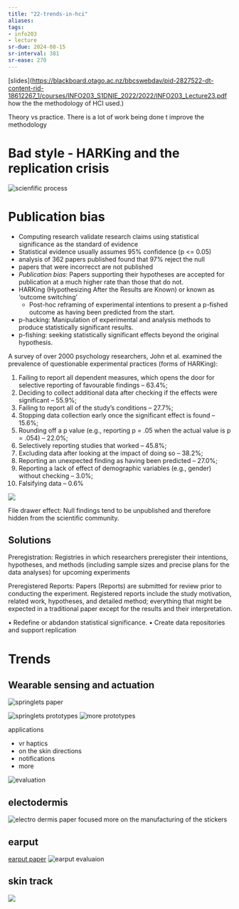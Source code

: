 ```yaml
---
title: "22-trends-in-hci"
aliases: 
tags: 
- info203
- lecture
sr-due: 2024-08-15
sr-interval: 381
sr-ease: 270
---
```


[slides](https://blackboard.otago.ac.nz/bbcswebdav/pid-2827522-dt-content-rid-18612267_1/courses/INFO203_S1DNIE_2022/2022/INFO203_Lecture23.pdf
how the the methodology of HCI used.)

Theory vs practice. There is a lot of work being done t improve the methodology

# Bad style - HARKing and the replication crisis

![scienfific process](https://i.imgur.com/m1HDqN3.png)

# Publication bias
- Computing research validate research claims using statistical significance as the standard of evidence 
- Statistical evidence usually assumes 95% confidence (p <= 0.05)
- analysis of 362 papers published found that 97% reject the null
- papers that were incorrecct are not published
- *Publication bias*: Papers supporting their hypotheses are accepted for publication at a much higher rate than those that do not.
- HARKing (Hypothesizing After the Results are Known) or known as ‘outcome switching’
	- Post-hoc reframing of experimental intentions to present a p-fished outcome as having been predicted from the start.
- p-hacking: Manipulation of experimental and analysis methods to produce statistically significant results. 
- p-fishing: seeking statistically significant effects beyond the original hypothesis.

A survey of over 2000 psychology researchers, John et al. examined the prevalence of questionable experimental practices (forms of HARKing): 
1. Failing to report all dependent measures, which opens the door for selective reporting of favourable findings – 63.4%; 
2. Deciding to collect additional data after checking if the effects were significant – 55.9%; 
3. Failing to report all of the study’s conditions – 27.7%; 
4. Stopping data collection early once the significant effect is found – 15.6%; 
5. Rounding off a p value (e.g., reporting p = .05 when the actual value is p = .054) – 22.0%; 
6. Selectively reporting studies that worked – 45.8%; 
7. Excluding data after looking at the impact of doing so – 38.2%; 
8. Reporting an unexpected finding as having been predicted – 27.0%; 
9. Reporting a lack of effect of demographic variables (e.g., gender) without checking – 3.0%;
10. Falsifying data – 0.6%

![](https://i.imgur.com/gro2KnF.png)

File drawer effect: Null findings tend to be unpublished and therefore hidden from the scientific community.

## Solutions

Preregistration: Registries in which researchers preregister their intentions, hypotheses, and methods (including sample sizes and precise plans for the data analyses) for upcoming experiments

Preregistered Reports: Papers (Reports) are submitted for review prior to conducting the experiment. Registered reports include the study motivation, related work, hypotheses, and detailed method; everything that might be expected in a traditional paper except for the results and their interpretation.

• Redefine or abdandon statistical significance. • Create data repositories and support replication

# Trends
## Wearable sensing and actuation
![springlets paper](https://i.imgur.com/QQMmEAk.png)

![springlets prototypes](https://i.imgur.com/zbRefG0.png)
![more prototypes](https://i.imgur.com/dVmrJf9.png)

applications
- vr haptics
- on the skin directions
- notifications
- more

![evaluation](https://i.imgur.com/4edmUVX.png)

## electodermis
![electro dermis paper](https://i.imgur.com/9MMLpOG.png)
focused more on the manufacturing of the stickers

## earput
[earput paper](https://i.imgur.com/ZqfaHUt.png)
![earput evaluaion](https://i.imgur.com/97ZAqGv.png)

## skin track
![](https://i.imgur.com/LlfFZki.png)
